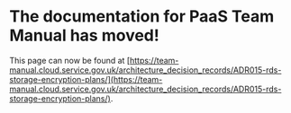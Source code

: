 
# The documentation for PaaS Team Manual has moved!
This page can now be found at [https://team-manual.cloud.service.gov.uk/architecture_decision_records/ADR015-rds-storage-encryption-plans/](https://team-manual.cloud.service.gov.uk/architecture_decision_records/ADR015-rds-storage-encryption-plans/).
